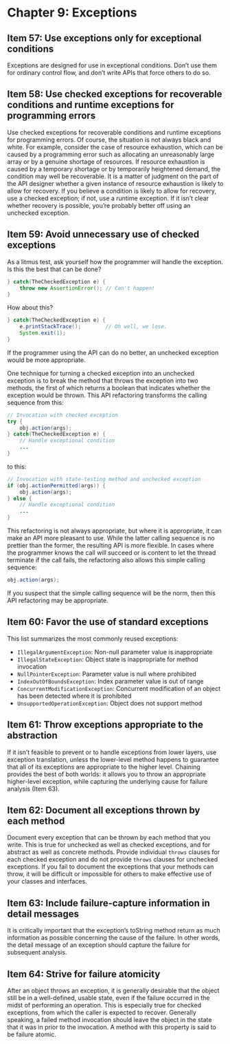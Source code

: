 # Chapter 9: Exceptions

## Item 57: Use exceptions only for exceptional conditions

Exceptions are designed for use in exceptional conditions. Don’t use them for ordinary control flow, and don’t write APIs that force others to do so.

## Item 58: Use checked exceptions for recoverable conditions and runtime exceptions for programming errors

Use checked exceptions for recoverable conditions and runtime exceptions for programming errors. Of course, the situation is not always black and white. For example, consider the case of resource exhaustion, which can be caused by a programming error such as allocating an unreasonably large array or by a genuine shortage of resources. If resource exhaustion is caused by a temporary shortage or by temporarily heightened demand, the condition may well be recoverable. It is a matter of judgment on the part of the API designer whether a given instance of resource exhaustion is likely to allow for recovery. If you believe a condition is likely to allow for recovery, use a checked exception; if not, use a runtime exception. If it isn’t clear whether recovery is possible, you’re probably better off using an unchecked exception.

## Item 59: Avoid unnecessary use of checked exceptions

As a litmus test, ask yourself how the programmer will handle the exception. Is this the best that can be done?

```java
} catch(TheCheckedException e) {
    throw new AssertionError(); // Can't happen!
}
```

How about this?

```java
} catch(TheCheckedException e) {
    e.printStackTrace();        // Oh well, we lose.
    System.exit(1);
}
```

If the programmer using the API can do no better, an unchecked exception would be more appropriate.

One technique for turning a checked exception into an unchecked exception is to break the method that throws the exception into two methods, the first of which returns a boolean that indicates whether the exception would be thrown. This API refactoring transforms the calling sequence from this:

```java
// Invocation with checked exception
try {
    obj.action(args);
} catch(TheCheckedException e) {
    // Handle exceptional condition
    ...
}
```

to this:

```java
// Invocation with state-testing method and unchecked exception
if (obj.actionPermitted(args)) {
    obj.action(args);
} else {
    // Handle exceptional condition
    ...
}
```

This refactoring is not always appropriate, but where it is appropriate, it can make an API more pleasant to use. While the latter calling sequence is no prettier than the former, the resulting API is more flexible. In cases where the programmer knows the call will succeed or is content to let the thread terminate if the call fails, the refactoring also allows this simple calling sequence:

```java
obj.action(args);
```

If you suspect that the simple calling sequence will be the norm, then this API refactoring may be appropriate.

## Item 60: Favor the use of standard exceptions

This list summarizes the most commonly reused exceptions:

- `IllegalArgumentException`: Non-null parameter value is inappropriate
- `IllegalStateException`: Object state is inappropriate for method invocation
- `NullPointerException`: Parameter value is null where prohibited
- `IndexOutOfBoundsException`: Index parameter value is out of range
- `ConcurrentModificationException`: Concurrent modification of an object has been detected where it is prohibited
- `UnsupportedOperationException`: Object does not support method

## Item 61: Throw exceptions appropriate to the abstraction

If it isn’t feasible to prevent or to handle exceptions from lower layers, use exception translation, unless the lower-level method happens to guarantee that all of its exceptions are appropriate to the higher level. Chaining provides the best of both worlds: it allows you to throw an appropriate higher-level exception, while capturing the underlying cause for failure analysis (Item 63).


## Item 62: Document all exceptions thrown by each method

Document every exception that can be thrown by each method that you write. This is true for unchecked as well as checked exceptions, and for abstract as well as concrete methods. Provide individual `throws` clauses for each checked exception and do not provide `throws` clauses for unchecked exceptions. If you fail to document the exceptions that your methods can throw, it will be difficult or impossible for others to make effective use of your classes and interfaces.

## Item 63: Include failure-capture information in detail messages

It is critically important that the exception’s toString method return as much information as possible concerning the cause of the failure. In other words, the detail message of an exception should capture the failure for subsequent analysis.

## Item 64: Strive for failure atomicity

After an object throws an exception, it is generally desirable that the object still be in a well-defined, usable state, even if the failure occurred in the midst of performing an operation. This is especially true for checked exceptions, from which the caller is expected to recover. Generally speaking, a failed method invocation should leave the object in the state that it was in prior to the invocation. A method with this property is said to be failure atomic.



